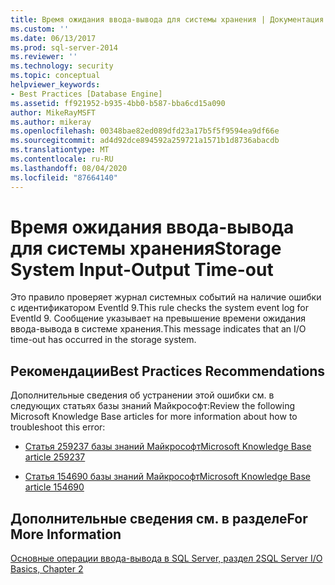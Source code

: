 ```yaml
---
title: Время ожидания ввода-вывода для системы хранения | Документация Майкрософт
ms.custom: ''
ms.date: 06/13/2017
ms.prod: sql-server-2014
ms.reviewer: ''
ms.technology: security
ms.topic: conceptual
helpviewer_keywords:
- Best Practices [Database Engine]
ms.assetid: ff921952-b935-4bb0-b587-bba6cd15a090
author: MikeRayMSFT
ms.author: mikeray
ms.openlocfilehash: 00348bae82ed089dfd23a17b5f5f9594ea9df66e
ms.sourcegitcommit: ad4d92dce894592a259721a1571b1d8736abacdb
ms.translationtype: MT
ms.contentlocale: ru-RU
ms.lasthandoff: 08/04/2020
ms.locfileid: "87664140"
---
```

# <a name="storage-system-input-output-time-out"></a><span data-ttu-id="f2717-102">Время ожидания ввода-вывода для системы хранения</span><span class="sxs-lookup"><span data-stu-id="f2717-102">Storage System Input-Output Time-out</span></span>
  <span data-ttu-id="f2717-103">Это правило проверяет журнал системных событий на наличие ошибки с идентификатором EventId 9.</span><span class="sxs-lookup"><span data-stu-id="f2717-103">This rule checks the system event log for EventId 9.</span></span> <span data-ttu-id="f2717-104">Сообщение указывает на превышение времени ожидания ввода-вывода в системе хранения.</span><span class="sxs-lookup"><span data-stu-id="f2717-104">This message indicates that an I/O time-out has occurred in the storage system.</span></span>  
  
## <a name="best-practices-recommendations"></a><span data-ttu-id="f2717-105">Рекомендации</span><span class="sxs-lookup"><span data-stu-id="f2717-105">Best Practices Recommendations</span></span>  
 <span data-ttu-id="f2717-106">Дополнительные сведения об устранении этой ошибки см. в следующих статьях базы знаний Майкрософт:</span><span class="sxs-lookup"><span data-stu-id="f2717-106">Review the following Microsoft Knowledge Base articles for more information about how to troubleshoot this error:</span></span>  
  
-   [<span data-ttu-id="f2717-107">Статья 259237 базы знаний Майкрософт</span><span class="sxs-lookup"><span data-stu-id="f2717-107">Microsoft Knowledge Base article 259237</span></span>](https://go.microsoft.com/fwlink/?linkid=117746)  
  
-   [<span data-ttu-id="f2717-108">Статья 154690 базы знаний Майкрософт</span><span class="sxs-lookup"><span data-stu-id="f2717-108">Microsoft Knowledge Base article 154690</span></span>](https://go.microsoft.com/fwlink/?LinkId=117747)  
  
## <a name="for-more-information"></a><span data-ttu-id="f2717-109">Дополнительные сведения см. в разделе</span><span class="sxs-lookup"><span data-stu-id="f2717-109">For More Information</span></span>  
 <span data-ttu-id="f2717-110">[Основные операции ввода-вывода в SQL Server, раздел 2](/previous-versions/sql/sql-server-2005/administrator/cc917726(v=technet.10))</span><span class="sxs-lookup"><span data-stu-id="f2717-110">[SQL Server I/O Basics, Chapter 2](/previous-versions/sql/sql-server-2005/administrator/cc917726(v=technet.10))</span></span>  
  
  
